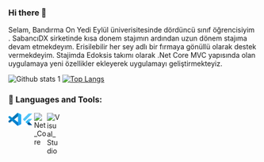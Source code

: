 ### Hi there 👋
Selam, Bandırma On Yedi Eylül üniverisitesinde dördüncü sınıf öğrencisiyim . SabancıDX sirketinde kısa donem stajımın ardından uzun dönem stajıma devam etmekdeyım. Erisilebilir her sey adlı bir fırmaya gönüllü olarak destek vermekdeyim. Stajimda Edoksis takımı olarak .Net Core MVC yapısında  olan uygulamaya yeni özellikler ekleyerek uygulamayı geliştirmekteyiz.

![Github stats 1](https://github-readme-stats.vercel.app/api?username=ayberk1414&show_icons=true&theme=gradient) 
[![Top Langs](https://github-readme-stats.vercel.app/api/top-langs/?username=ayberk1414&layout=compact)](https://github.com/anuraghazra/github-readme-stats)








### 🔧 Languages and Tools:

[<img align="left" alt="Visual Studio Code" width="26px" src="https://raw.githubusercontent.com/github/explore/80688e429a7d4ef2fca1e82350fe8e3517d3494d/topics/visual-studio-code/visual-studio-code.png" />][vsCode]


[<img align="left" alt="Flutter" width="26px" src="https://raw.githubusercontent.com/github/explore/cebd63002168a05a6a642f309227eefeccd92950/topics/flutter/flutter.png" />][flutter]
[<img align="left" alt="Net_Core" width="26px" src="https://upload.wikimedia.org/wikipedia/commons/thumb/e/ee/.NET_Core_Logo.svg/1200px-.NET_Core_Logo.svg.png" />][Net_Core]
[<img align="left" alt="Visual_Studio" width="26px" src="[[https://upload.wikimedia.org/wikipedia/commons/thumb/e/ee/.NET_Core_Logo.svg/1200px-.NET_Core_Logo.svg.png](https://i.ytimg.com/vi/uVHVZVdL8v0/maxresdefault.jpg)])" />][Visual_Studio]



<br />

[flutter]: https://flutter.dev/
[vsCode]: https://code.visualstudio.com/
[Net_Core]:https://learn.microsoft.com/tr-tr/aspnet/core/mvc/overview?view=aspnetcore-2.2
[Visual_Studio]:https://visualstudio.microsoft.com/tr/vs/




<br />
<br />
